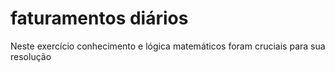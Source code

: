 # faturamentos diários

<p>Neste exercício conhecimento e lógica matemáticos foram cruciais para sua resolução</p>